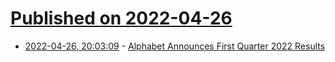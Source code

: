 # [Published on 2022-04-26](index.md)

* [2022-04-26, 20:03:09](https://news.ycombinator.com/item?id=31172475) - [Alphabet Announces First Quarter 2022 Results](https://abc.xyz/investor/static/pdf/2022Q1_alphabet_earnings_release.pdf?cache=d9e9d97)
